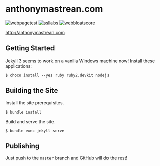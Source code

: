 # anthonymastrean.com

[![webpagetest](https://img.shields.io/badge/webpagetest-A%7CA%7CA%7CA%7CF%7CX-yellowgreen.svg)](http://www.webpagetest.org/result/170510_TN_1157/) [![ssllabs](https://img.shields.io/badge/ssl--report-T-red.svg)](https://www.ssllabs.com/ssltest/analyze.html?d=anthonymastrean.com) [![webbloatscore](https://img.shields.io/badge/webbloatscore-0.174-green.svg)](http://www.webbloatscore.com?url=http://anthonymastrean.com/)

http://anthonymastrean.com

## Getting Started

Jekyll 3 seems to work on a vanilla Windows machine now! Install these
applications:

```
$ choco install --yes ruby ruby2.devkit nodejs
```

## Building the Site

Install the site prerequisites.

```
$ bundle install
```

Build and serve the site.


```
$ bundle exec jekyll serve
```

## Publishing

Just push to the `master` branch and GitHub will do the rest!
